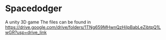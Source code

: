 # Spacedodger
A unity 3D game
The files can be found in https://drive.google.com/drive/folders/1TNg659MHwnQzHiIpBabLeZibtpQ1LwGR?usp=drive_link
